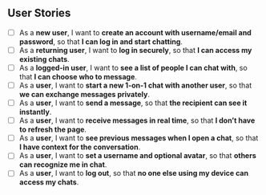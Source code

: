 ## User Stories

- [ ] As a **new user**, I want to **create an account with username/email and password**, so that **I can log in and start chatting**.
- [ ] As a **returning user**, I want to **log in securely**, so that **I can access my existing chats**.
- [ ] As a **logged-in user**, I want to **see a list of people I can chat with**, so that **I can choose who to message**.
- [ ] As a **user**, I want to **start a new 1-on-1 chat with another user**, so that **we can exchange messages privately**.
- [ ] As a **user**, I want to **send a message**, so that **the recipient can see it instantly**.
- [ ] As a **user**, I want to **receive messages in real time**, so that **I don’t have to refresh the page**.
- [ ] As a **user**, I want to **see previous messages when I open a chat**, so that **I have context for the conversation**.
- [ ] As a **user**, I want to **set a username and optional avatar**, so that **others can recognize me in chat**.
- [ ] As a **user**, I want to **log out**, so that **no one else using my device can access my chats**.
